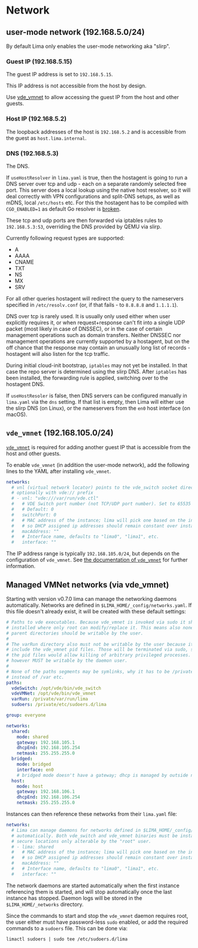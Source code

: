 # Network

## user-mode network (192.168.5.0/24)

By default Lima only enables the user-mode networking aka "slirp".

### Guest IP (192.168.5.15)

The guest IP address is set to `192.168.5.15`.

This IP address is not accessible from the host by design.

Use [vde_vmnet](https://github.com/lima-vm/vde_vmnet) to allow accessing the guest IP from the host and other guests.

### Host IP (192.168.5.2)

The loopback addresses of the host is `192.168.5.2` and is accessible from the guest as `host.lima.internal`.

### DNS (192.168.5.3)

The DNS.

If `useHostResolver` in `lima.yaml` is true, then the hostagent is going to run a DNS server over tcp and udp - each on a separate randomly selected free port. This server does a local lookup using the native host resolver, so it will deal correctly with VPN configurations and split-DNS setups, as well as mDNS, local `/etc/hosts` etc. For this the hostagent has to be compiled with `CGO_ENABLED=1` as default Go resolver is [broken](https://github.com/golang/go/issues/12524).

These tcp and udp ports are then forwarded via iptables rules to `192.168.5.3:53`, overriding the DNS provided by QEMU via slirp.

Currently following request types are supported:

- A
- AAAA
- CNAME
- TXT
- NS
- MX
- SRV

For all other queries hostagent will redirect the query to the nameservers specified in `/etc/resolv.conf` (or, if that fails - to `8.8.8.8` and `1.1.1.1`).

DNS over tcp is rarely used. It is usually only used either when user explicitly requires it, or when request+response can't fit into a single UDP packet (most likely in case of DNSSEC), or in the case of certain management operations such as domain transfers. Neither DNSSEC nor management operations are currently supported by a hostagent, but on the off chance that the response may contain an unusually long list of records - hostagent will also listen for the tcp traffic.

During initial cloud-init bootstrap, `iptables` may not yet be installed. In that case the repo server is determined using the slirp DNS. After `iptables` has been installed, the forwarding rule is applied, switching over to the hostagent DNS.

If `useHostResoler` is false, then DNS servers can be configured manually in `lima.yaml` via the `dns` setting. If that list is empty, then Lima will either use the slirp DNS (on Linux), or the nameservers from the `en0` host interface (on macOS).

## `vde_vmnet` (192.168.105.0/24)

[`vde_vmnet`](https://github.com/lima-vm/vde_vmnet) is required for adding another guest IP that is accessible from
the host and other guests.

To enable `vde_vmnet` (in addition the user-mode network), add the following lines to the YAML after installing `vde_vmnet`.

```yaml
networks:
  # vnl (virtual network locator) points to the vde_switch socket directory,
  # optionally with vde:// prefix
  # - vnl: "vde:///var/run/vde.ctl"
  #   # VDE Switch port number (not TCP/UDP port number). Set to 65535 for PTP mode.
  #   # Default: 0
  #   switchPort: 0
  #   # MAC address of the instance; lima will pick one based on the instance name,
  #   # so DHCP assigned ip addresses should remain constant over instance restarts.
  #   macAddress: ""
  #   # Interface name, defaults to "lima0", "lima1", etc.
  #   interface: ""
```

The IP address range is typically `192.168.105.0/24`, but depends on the configuration of `vde_vmnet`.
See [the documentation of `vde_vmnet`](https://github.com/lima-vm/vde_vmnet) for further information.

## Managed VMNet networks (via vde_vmnet)

Starting with version v0.7.0 lima can manage the networking daemons automatically. Networks are defined in
`$LIMA_HOME/_config/networks.yaml`. If this file doesn't already exist, it will be created with these default
settings:

```yaml
# Paths to vde executables. Because vde_vmnet is invoked via sudo it should be
# installed where only root can modify/replace it. This means also none of the
# parent directories should be writable by the user.
#
# The varRun directory also must not be writable by the user because it will
# include the vde_vmnet pid files. Those will be terminated via sudo, so replacing
# the pid files would allow killing of arbitrary privileged processes. varRun
# however MUST be writable by the daemon user.
#
# None of the paths segments may be symlinks, why it has to be /private/var
# instead of /var etc.
paths:
  vdeSwitch: /opt/vde/bin/vde_switch
  vdeVMNet: /opt/vde/bin/vde_vmnet
  varRun: /private/var/run/lima
  sudoers: /private/etc/sudoers.d/lima

group: everyone

networks:
  shared:
    mode: shared
    gateway: 192.168.105.1
    dhcpEnd: 192.168.105.254
    netmask: 255.255.255.0
  bridged:
    mode: bridged
    interface: en0
    # bridged mode doesn't have a gateway; dhcp is managed by outside network
  host:
    mode: host
    gateway: 192.168.106.1
    dhcpEnd: 192.168.106.254
    netmask: 255.255.255.0
```

Instances can then reference these networks from their `lima.yaml` file:

```yaml
networks:
  # Lima can manage daemons for networks defined in $LIMA_HOME/_config/networks.yaml
  # automatically. Both vde_switch and vde_vmnet binaries must be installed into
  # secure locations only alterable by the "root" user.
  # - lima: shared
  #   # MAC address of the instance; lima will pick one based on the instance name,
  #   # so DHCP assigned ip addresses should remain constant over instance restarts.
  #   macAddress: ""
  #   # Interface name, defaults to "lima0", "lima1", etc.
  #   interface: ""
```

The network daemons are started automatically when the first instance referencing them is started,
and will stop automatically once the last instance has stopped. Daemon logs will be stored in the
`$LIMA_HOME/_networks` directory.

Since the commands to start and stop the `vde_vmnet` daemon requires root, the user either must
have password-less `sudo` enabled, or add the required commands to a `sudoers` file. This can
be done via:

```shell
limactl sudoers | sudo tee /etc/sudoers.d/lima
```
